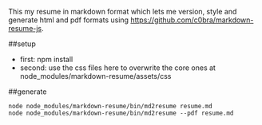 This my resume in markdown format which lets me version, style and generate html and pdf formats using https://github.com/c0bra/markdown-resume-js.

##setup
* first: npm install 
* second: use the css files here to overwrite the core ones at node_modules/markdown-resume/assets/css	

##generate 
```shell
node node_modules/markdown-resume/bin/md2resume resume.md
node node_modules/markdown-resume/bin/md2resume --pdf resume.md
```
